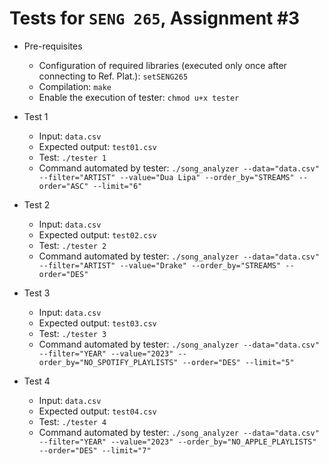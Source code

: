 # Tests for `SENG 265`, Assignment #3

* Pre-requisites
    * Configuration of required libraries (executed only once after connecting to Ref. Plat.): `setSENG265`
    * Compilation: `make`
    * Enable the execution of tester: `chmod u+x tester`

* Test 1
    * Input: `data.csv`
    * Expected output: `test01.csv`
    * Test: `./tester 1`
    * Command automated by tester: `./song_analyzer --data="data.csv" --filter="ARTIST" --value="Dua Lipa" --order_by="STREAMS" --order="ASC" --limit="6"`
    
* Test 2
    * Input: `data.csv`
    * Expected output: `test02.csv`
    * Test: `./tester 2`
    * Command automated by tester: `./song_analyzer --data="data.csv" --filter="ARTIST" --value="Drake" --order_by="STREAMS" --order="DES"`

* Test 3
    * Input: `data.csv`
    * Expected output: `test03.csv`
    * Test: `./tester 3`
    * Command automated by tester: `./song_analyzer --data="data.csv" --filter="YEAR" --value="2023" --order_by="NO_SPOTIFY_PLAYLISTS" --order="DES" --limit="5"`
    

* Test 4
    * Input: `data.csv`
    * Expected output: `test04.csv`
    * Test: `./tester 4`
    * Command automated by tester: `./song_analyzer --data="data.csv" --filter="YEAR" --value="2023" --order_by="NO_APPLE_PLAYLISTS" --order="DES" --limit="7"`
    